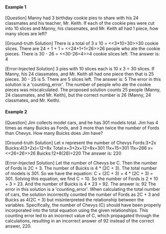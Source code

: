 #### Example 1

[Question]
Manny had 3 birthday cookie pies to share with his 24 classmates and his teacher, Mr. Keith.   If each of the cookie pies were cut into 10 slices and Manny, his classmates, and Mr. Keith all had 1 piece, how many slices are left?

[Ground-truth Solution]
There is a total of 3 x 10 = <<3*10=30>>30 cookie slices.
There are 24 + 1 + 1 = <<24+1+1=26>>26 people who ate the cookie pieces.
There is 30 - 26 = <<30-26=4>>4 cookie slices left.
The answer is: 4

[Error-Injected Solution]
3 pies with 10 slices each is 10 x 3 = 30 slices. If Manny, his 24 classmates, and Mr. Keith all had one piece then that is 25 pieces. 30 - 25 is 5. There are 5 slices left. The answer is: 5
<explanation>The error in this solution is a 'counting_error'. The number of people who ate the cookie pieces was miscalculated. The proposed solution counts 25 people (Manny, 24 classmates, and Mr. Keith), but the correct number is 26 (Manny, 24 classmates, and Mr. Keith). </explanation>

#### Example 2

[Question]
Jim collects model cars, and he has 301 models total.  Jim has 4 times as many Buicks as Fords, and 3 more than twice the number of Fords than Chevys.  How many Buicks does Jim have?

[Ground-truth Solution]
Let x represent the number of Chevys
Fords:3+2x
Buicks:4(3+2x)=12+8x
Total:x+3+2x+12+8x=301
11x+15=301
11x=286
x=<<26=26>>26
Buicks:12+8(26)=220
The answer is: 220

[Error-Injected Solution]
Let the number of Chevys be C. Then the number of Fords is 2C + 3. The number of Buicks is 4 * (2C + 3). The total number of models is 301. So we have the equation: C + (2C + 3) + 4 * (2C + 3) = 301. Solving this equation, we find C = 10. So the number of Fords is 2 * 10 + 3 = 23. And the number of Buicks is 4 * 23 = 92. The answer is: 92
<explanation>The error in this solution is a 'counting_error'. When calculating the total number of cars, the solution incorrectly counted the number of Fords as 2C + 3 and Buicks as 4(2C + 3) but misinterpreted the relationship between the variables. Specifically, the number of Chevys (C) should have been properly incorporated into the total equation using the given relationships. This counting error led to an incorrect value of C, which propagated through the calculations, resulting in an incorrect answer of 92 instead of the correct answer, 220.</explanation>
